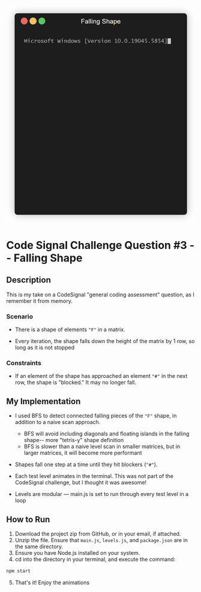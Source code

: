 <div align = "center">
    <img src="./falling_shape.gif" alt="Demo"/>
</div>

# Code Signal Challenge Question #3 -- Falling Shape

## Description
This is my take on a CodeSignal "general coding assessment" question, as I remember it from memory.

### Scenario
- There is a shape of elements `"F"` in a matrix.

- Every iteration, the shape falls down the height of the matrix by 1 row, so long as it is not stopped

### Constraints
- If an element of the shape has approached an element `"#"` in the next row, the shape is "blocked." It may no longer fall.

## My Implementation
- I used BFS to detect connected falling pieces of the `"F"` shape, in addition to a naive scan approach.
    - BFS will avoid including diagonals and floating islands in the falling shape-- more "tetris-y" shape definition
    - BFS is slower than a naive level scan in smaller matrices, but in larger matrices, it will become more performant

- Shapes fall one step at a time until they hit blockers (`"#"`).

- Each test level animates in the terminal. This was not part of the CodeSignal challenge, but I thought it was awesome!

- Levels are modular — main.js is set to run through every test level in a loop

## How to Run

1. Download the project zip from GitHub, or in your email, if attached.
2. Unzip the file. Ensure that `main.js`, `levels.js`, and `package.json` are in the same directory.
3. Ensure you have Node.js installed on your system.
4. cd into the directory in your terminal, and execute the command:
```bash
npm start
```
5. That's it! Enjoy the animations

